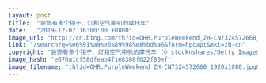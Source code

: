 ```yaml
---
layout: post
title:  "装饰有多个镜子、灯和空气喇叭的摩托车"
date:   "2019-12-07 16:00:00 +0800"
image_url: "http://cn.bing.com/th?id=OHR.PurpleWeekend_ZH-CN7324572668_1920x1080.jpg&rf=LaDigue_1920x1080.jpg&pid=hp"
link: "/search?q=%e6%91%a9%e6%89%98%e8%bd%a6&form=hpcapt&mkt=zh-cn"
copyright: "装饰有多个镜子、灯和空气喇叭的摩托车 (© stocknshares/Getty Images)"
image_hash: "e670a1cf58dfeab4f1e8308f022f80ef"
image_filename: "th?id=OHR.PurpleWeekend_ZH-CN7324572668_1920x1080.jpg&rf=LaDigue_1920x1080.jpg&pid=hp"
---
```

